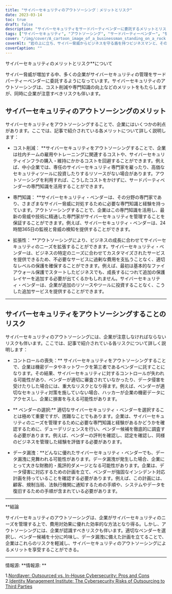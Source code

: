 ```yaml
---
title: "サイバーセキュリティのアウトソーシング：メリットとリスク"
date: 2023-03-14
toc: true
draft: false
description: "サイバーセキュリティをサードパーティベンダーに委託するメリットとリスク、そしてビジネスに適したベンダーの選び方についてご紹介します。"
tags: ["サイバーセキュリティ", "アウトソーシング", "サードパーティーベンダー", "情報漏えい", "ベンダーセレクション", "コスト削減", "専門知識", "スケーラビリティ", "ロスト・オブ・コントロール", "インシデントレスポンス計画", "リスクマネージメント", "ビジネスセキュリティ", "セキュリティアウトソーシング", "サイバー脅威", "ネットワークセキュリティ", "データ保護", "脆弱性管理", "サイバーディフェンス", "事業継続性", "情報セキュリティ"]
cover: "/img/cover/A_cartoon_image_of_a_businessman_standing_on_a_rock.png"
coverAlt: "岩の上に立ち、サイバー脅威からビジネスを守る盾を持つビジネスマンと、その後ろに立ち並び、さまざまなセキュリティサービスを提供するサードパーティベンダーの漫画イメージ。"
coverCaption: ""
---
```

サイバーセキュリティのメリットとリスク**について

サイバー脅威が増加する中、多くの企業がサイバーセキュリティの管理をサードパーティーベンダーに委託するようになっています。サイバーセキュリティのアウトソーシングは、コスト削減や専門知識の向上などのメリットをもたらしますが、同時に企業が注意すべきリスクも伴います。

## サイバーセキュリティのアウトソーシングのメリット

サイバーセキュリティをアウトソーシングすることで、企業にはいくつかの利点があります。ここでは、記事で紹介されている各メリットについて詳しく説明します：

- コスト削減： **サイバーセキュリティをアウトソーシングすることで、企業は社内チームの雇用やトレーニングに関連するコストや、サイバーセキュリティインフラの購入・維持にかかるコストを回避することができます。例えば、中小企業では、専任のサイバーセキュリティ専門家を雇ったり、高価なセキュリティツールに投資したりするリソースがない場合があります。アウトソーシングを利用すれば、こうしたコストをかけずに、サードパーティベンダーの専門知識を活用することができます。

- 専門知識： **サイバーセキュリティ・ベンダーは、その分野の専門家であり、さまざまなサイバー脅威に対処するために必要な専門知識と経験を持っています。アウトソーシングすることで、企業はこの専門知識を活用し、最新の脅威や技術に精通した専門家がサイバーセキュリティを管理することを保証することができます。例えば、サイバーセキュリティ・ベンダーは、24時間365日の監視と脅威の検知を提供することができます。

- 拡張性： **アウトソーシングにより、ビジネスの成長に合わせてサイバーセキュリティのニーズを拡張することができます。サイバーセキュリティ・ベンダーは、ビジネスの特定のニーズに合わせてカスタマイズされたサービスを提供できるため、不必要なサービスに過剰な費用を支払うことなく、適切なレベルの保護を確保することができます。例えば、最初は基本的なファイアウォール保護でスタートしたビジネスでも、成長するにつれて追加の保護レイヤーを追加する必要が出てくるかもしれません。サイバーセキュリティ・ベンダーは、企業が追加のリソースやツールに投資することなく、こうした追加サービスを提供することができます。

______

## サイバーセキュリティをアウトソーシングすることのリスク

サイバーセキュリティのアウトソーシングには、企業が注意しなければならないリスクも伴います。ここでは、記事で紹介されている各リスクについて詳しく説明します：

- コントロールの喪失：** サイバーセキュリティをアウトソーシングすることで、企業は機密データやネットワークを第三者であるベンダーに託すことになります。その結果、サイバーセキュリティに対するコントロールが失われる可能性があり、ベンダーが適切に審査されていなかったり、データ侵害を受けたりした場合には、重大なリスクとなり得ます。例えば、ベンダーが適切なセキュリティ対策を施していない場合、ハッカーが企業の機密データにアクセスし、企業に損害を与える可能性があります。

- ** ベンダーの選択:** 適切なサイバーセキュリティ・ベンダーを選択することは極めて重要ですが、困難なことでもあります。企業は、サイバーセキュリティのニーズを管理するために必要な専門知識と経験があるかどうかを確認するために、デューデリジェンスを行い、ベンダー候補を徹底的に調査する必要があります。例えば、ベンダーの評判を確認し、認定を確認し、同様のビジネスを管理した経験を評価する必要があります。

- データ漏洩：**どんなに優れたサイバーセキュリティ・ベンダーでも、データ漏洩に見舞われる可能性があります。データ漏洩が発生した場合、企業にとって大きな財務的・風評的ダメージとなる可能性があります。企業は、データ侵害に対応するための計画を立て、ベンダーが強固なインシデント対応計画を持っていることを確認する必要があります。例えば、この計画には、顧客、規制当局、法執行機関に通知するための手順や、システムやデータを復旧するための手順が含まれている必要があります。

______

**結論

サイバーセキュリティのアウトソーシングは、企業がサイバーセキュリティのニーズを管理する上で、費用対効果に優れた効率的な方法となり得る。しかし、アウトソーシングには、企業が認識すべきリスクも伴います。適切なベンダーを選択し、ベンダー候補を十分に吟味し、データ漏洩に備えた計画を立てることで、企業はこれらのリスクを軽減し、サイバーセキュリティのアウトソーシングによるメリットを享受することができる。

______

情報源: **情報源: **

1.[Nordlayer: Outsourced vs. In-House Cybersecurity: Pros and Cons](https://nordlayer.com/blog/outsourced-vs-in-house-cybersecurity-pros-and-cons/)
2.[Identity Management Institute: The Cybersecurity Risks of Outsourcing to Third Parties](https://identitymanagementinstitute.org/the-cybersecurity-risks-of-outsourcing-to-third-parties/)
